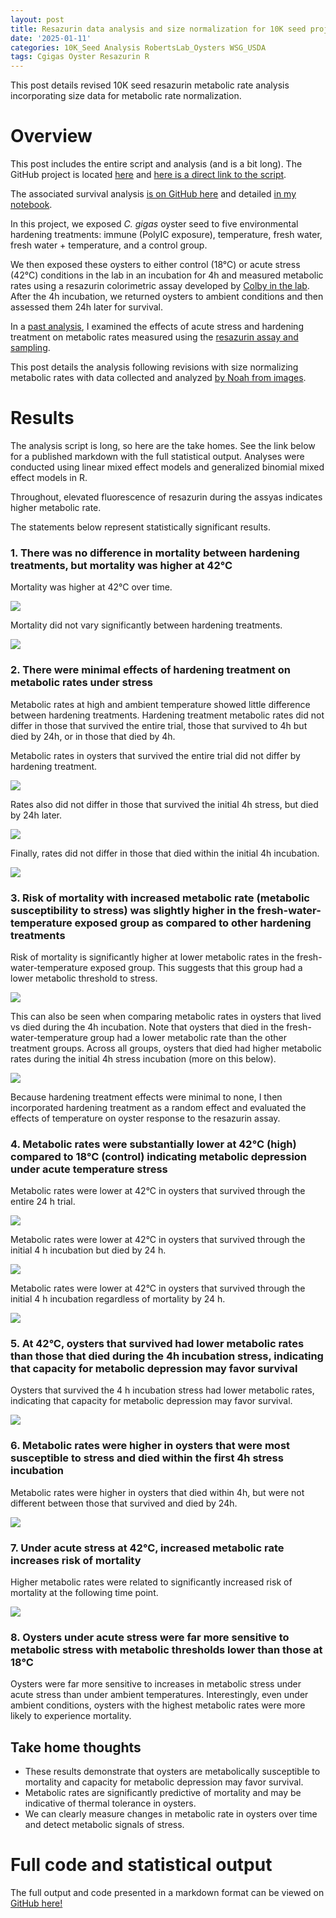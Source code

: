 ```yaml
---
layout: post
title: Resazurin data analysis and size normalization for 10K seed project
date: '2025-01-11'
categories: 10K_Seed Analysis RobertsLab_Oysters WSG_USDA
tags: Cgigas Oyster Resazurin R
---
```


This post details revised 10K seed resazurin metabolic rate analysis incorporating size data for metabolic rate normalization.  

# Overview 

This post includes the entire script and analysis (and is a bit long). The GitHub project is located [here](https://github.com/RobertsLab/10K-seed-Cgigas/) and [here is a direct link to the script](https://github.com/RobertsLab/10K-seed-Cgigas/blob/main/scripts/resazurin.Rmd).  

The associated survival analysis [is on GitHub here](https://github.com/RobertsLab/10K-seed-Cgigas/blob/main/scripts/survival.Rmd) and detailed [in my notebook](https://ahuffmyer.github.io/ASH_Putnam_Lab_Notebook/10K-seed-resazurin-survival-analysis/).  

In this project, we exposed *C. gigas* oyster seed to five environmental hardening treatments: immune (PolyIC exposure), temperature, fresh water, fresh water + temperature, and a control group.  

We then exposed these oysters to either control (18°C) or acute stress (42°C) conditions in the lab in an incubation for 4h and measured metabolic rates using a resazurin colorimetric assay developed by [Colby in the lab](https://genefish.wordpress.com/author/colbyelvrum/). After the 4h incubation, we returned oysters to ambient conditions and then assessed them 24h later for survival.  

In a [past analysis](https://ahuffmyer.github.io/ASH_Putnam_Lab_Notebook/Initial-analysis-of-resazurin-metabolic-rates-in-10K-Seed-oysters/), I examined the effects of acute stress and hardening treatment on metabolic rates measured using the [resazurin assay and sampling](https://ahuffmyer.github.io/ASH_Putnam_Lab_Notebook/Sampling-10K-seed-oyster-project-at-UW/). 

This post details the analysis following revisions with size normalizing metabolic rates with data collected and analyzed [by Noah from images](https://github.com/RobertsLab/resources/issues/2031). 

# Results  

The analysis script is long, so here are the take homes. See the link below for a published markdown with the full statistical output. Analyses were conducted using linear mixed effect models and generalized binomial mixed effect models in R.  

Throughout, elevated fluorescence of resazurin during the assyas indicates higher metabolic rate.   

The statements below represent statistically significant results.    

### 1. There was no difference in mortality between hardening treatments, but mortality was higher at 42°C  

Mortality was higher at 42°C over time.  

![](https://github.com/AHuffmyer/ASH_Putnam_Lab_Notebook/blob/master/images/NotebookImages/oysters/analysis/20250116/survival_temperature.png?raw=true)

Mortality did not vary significantly between hardening treatments.  

![](https://github.com/AHuffmyer/ASH_Putnam_Lab_Notebook/blob/master/images/NotebookImages/oysters/analysis/20250116/survival_hardening_temperature.png?raw=true)

### 2. There were minimal effects of hardening treatment on metabolic rates under stress 

Metabolic rates at high and ambient temperature showed little difference between hardening treatments. Hardening treatment metabolic rates did not differ in those that survived the entire trial, those that survived to 4h but died by 24h, or in those that died by 4h. 

Metabolic rates in oysters that survived the entire trial did not differ by hardening treatment.  

![](https://github.com/AHuffmyer/ASH_Putnam_Lab_Notebook/blob/master/images/NotebookImages/oysters/analysis/20250116/hardening_temperature_alive24h-2.png?raw=true)

Rates also did not differ in those that survived the initial 4h stress, but died by 24h later.  

![](https://github.com/AHuffmyer/ASH_Putnam_Lab_Notebook/blob/master/images/NotebookImages/oysters/analysis/20250116/hardening_temperature_alive4h-dead24h-1.png?raw=true)

Finally, rates did not differ in those that died within the initial 4h incubation. 

![](https://github.com/AHuffmyer/ASH_Putnam_Lab_Notebook/blob/master/images/NotebookImages/oysters/analysis/20250116/hardening_42C_dead4h.png?raw=true)

### 3. Risk of mortality with increased metabolic rate (metabolic susceptibility to stress) was slightly higher in the fresh-water-temperature exposed group as compared to other hardening treatments 

Risk of mortality is significantly higher at lower metabolic rates in the fresh-water-temperature exposed group. This suggests that this group had a lower metabolic threshold to stress.  

![](https://github.com/AHuffmyer/ASH_Putnam_Lab_Notebook/blob/master/images/NotebookImages/oysters/analysis/20250116/hardening_mortality-risk_42C_dead4h.png?raw=true)

This can also be seen when comparing metabolic rates in oysters that lived vs died during the 4h incubation. Note that oysters that died in the fresh-water-temperature group had a lower metabolic rate than the other treatment groups.  Across all groups, oysters that died had higher metabolic rates during the initial 4h stress incubation (more on this below).  

![](https://github.com/AHuffmyer/ASH_Putnam_Lab_Notebook/blob/master/images/NotebookImages/oysters/analysis/20250116/hardening_42C_mortality_dead4h.png?raw=true)

Because hardening treatment effects were minimal to none, I then incorporated hardening treatment as a random effect and evaluated the effects of temperature on oyster response to the resazurin assay.    

### 4. Metabolic rates were substantially lower at 42°C (high) compared to 18°C (control) indicating metabolic depression under acute temperature stress  

Metabolic rates were lower at 42°C in oysters that survived through the entire 24 h trial.  

![](https://github.com/AHuffmyer/ASH_Putnam_Lab_Notebook/blob/master/images/NotebookImages/oysters/analysis/20250116/temperature_alive24h.png?raw=true)

Metabolic rates were lower at 42°C in oysters that survived through the initial 4 h incubation but died by 24 h.  

![](https://github.com/AHuffmyer/ASH_Putnam_Lab_Notebook/blob/master/images/NotebookImages/oysters/analysis/20250116/temperature_alive4h_dead24h.png?raw=true)

Metabolic rates were lower at 42°C in oysters that survived through the initial 4 h incubation regardless of mortality by 24 h.  

![](https://github.com/AHuffmyer/ASH_Putnam_Lab_Notebook/blob/master/images/NotebookImages/oysters/analysis/20250116/temperature_alive4h.png?raw=true)

### 5. At 42°C, oysters that survived had lower metabolic rates than those that died during the 4h incubation stress, indicating that capacity for metabolic depression may favor survival

Oysters that survived the 4 h incubation stress had lower metabolic rates, indicating that capacity for metabolic depression may favor survival. 

![](https://github.com/AHuffmyer/ASH_Putnam_Lab_Notebook/blob/master/images/NotebookImages/oysters/analysis/20250116/temperature_mortality_4h.png?raw=true)

### 6. Metabolic rates were higher in oysters that were most susceptible to stress and died within the first 4h stress incubation 

Metabolic rates were higher in oysters that died within 4h, but were not different between those that survived and died by 24h.  

![](https://github.com/AHuffmyer/ASH_Putnam_Lab_Notebook/blob/master/images/NotebookImages/oysters/analysis/20250116/mortality_metabolic-rate_comparison_42C.png?raw=true)

### 7. Under acute stress at 42°C, increased metabolic rate increases risk of mortality

Higher metabolic rates were related to significantly increased risk of mortality at the following time point.  

![](https://github.com/AHuffmyer/ASH_Putnam_Lab_Notebook/blob/master/images/NotebookImages/oysters/analysis/20250116/mortality_risk_metabolic_rate_42C_4h.png?raw=true)

### 8. Oysters under acute stress were far more sensitive to metabolic stress with metabolic thresholds lower than those at 18°C 

Oysters were far more sensitive to increases in metabolic stress under acute stress than under ambient temperatures. Interestingly, even under ambient conditions, oysters with the highest metabolic rates were more likely to experience mortality. 

## Take home thoughts 

- These results demonstrate that oysters are metabolically susceptible to mortality and capacity for metabolic depression may favor survival.  
- Metabolic rates are significantly predictive of mortality and may be indicative of thermal tolerance in oysters. 
- We can clearly measure changes in metabolic rate in oysters over time and detect metabolic signals of stress. 

# Full code and statistical output  

The full output and code presented in a markdown format can be viewed on [GitHub here!](https://github.com/RobertsLab/10K-seed-Cgigas/blob/main/scripts/resazurin.md)
